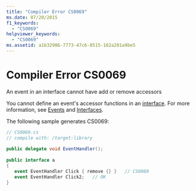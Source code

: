 ```yaml
---
title: "Compiler Error CS0069"
ms.date: 07/20/2015
f1_keywords: 
  - "CS0069"
helpviewer_keywords: 
  - "CS0069"
ms.assetid: a1b32906-7773-47c6-8515-162a201a9be5
---
```

# Compiler Error CS0069
An event in an interface cannot have add or remove accessors  
  
 You cannot define an event's accessor functions in an [interface](../../csharp/language-reference/keywords/interface.md). For more information, see [Events](../../csharp/programming-guide/events/index.md) and [Interfaces](../../csharp/programming-guide/interfaces/index.md).  
  
 The following sample generates CS0069:  
  
```csharp  
// CS0069.cs  
// compile with: /target:library  
  
public delegate void EventHandler();  
  
public interface a  
{  
   event EventHandler Click { remove {} }   // CS0069  
   event EventHandler Click2;   // OK  
}  
```
